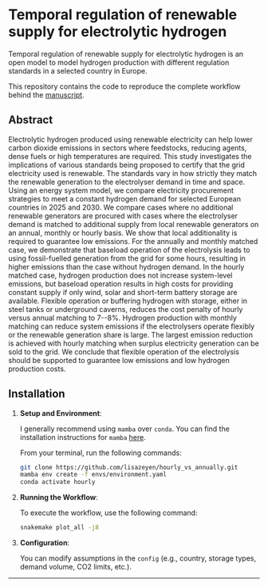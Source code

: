 # Temporal regulation of renewable supply for electrolytic hydrogen

Temporal regulation of renewable supply for electrolytic hydrogen is an open model to model hydrogen production with different
regulation standards in a selected country in Europe.

This repository contains the code to reproduce the complete workflow behind the [manuscript](https://zenodo.org/records/8324521).

## Abstract

Electrolytic hydrogen produced using renewable electricity can help lower carbon dioxide emissions in sectors where feedstocks, reducing agents, dense fuels or high temperatures are required.
This study investigates the implications of various standards being proposed to certify that the grid electricity used is renewable. The standards vary in how strictly they match the renewable generation to the electrolyser demand in time and space. Using an energy system model, we compare electricity procurement strategies to meet a constant hydrogen demand for selected European countries in 2025 and 2030. We compare cases where no additional renewable generators are procured with cases where the electrolyser demand is matched to additional supply from local renewable generators on an annual, monthly or hourly basis. We show that local additionality is required to
guarantee low emissions. For the annually and monthly matched case, we demonstrate that baseload operation of the electrolysis leads to using fossil-fuelled generation from the grid for some hours, resulting in higher emissions than the case without hydrogen demand.
In the hourly matched case, hydrogen production does not increase system-level emissions, but baseload operation results in high costs for providing constant supply if only wind, solar and short-term battery storage are available.
Flexible operation or buffering hydrogen with storage, either in steel tanks or underground caverns, reduces the cost penalty of hourly versus annual matching to 7--8%. Hydrogen production with monthly matching can reduce system emissions if the electrolysers operate flexibly or the renewable generation share is large. The largest emission reduction is achieved with hourly matching when surplus electricity generation can be sold to the grid. We conclude that flexible operation of the electrolysis should be supported to guarantee low emissions and low hydrogen production costs.

## Installation

1. **Setup and Environment**:

   I generally recommend using `mamba` over `conda`. You can find the installation instructions for `mamba` [here](https://mamba.readthedocs.io/en/latest/installation.html).

   From your terminal, run the following commands:

   ```bash
   git clone https://github.com/lisazeyen/hourly_vs_annually.git
   mamba env create -f envs/environment.yaml
   conda activate hourly
   ```

2. **Running the Workflow**:

   To execute the workflow, use the following command:

   ```bash
   snakemake plot_all -j8
   ```

3. **Configuration**:

   You can modify assumptions in the `config` (e.g., country, storage types, demand volume, CO2 limits, etc.).

---
